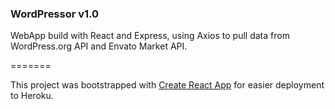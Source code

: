 ### WordPressor v1.0

WebApp build with React and Express, using Axios to pull data from WordPress.org API and Envato Market API.


=======

This project was bootstrapped with [Create React App](https://github.com/facebookincubator/create-react-app) for easier deployment to Heroku.


